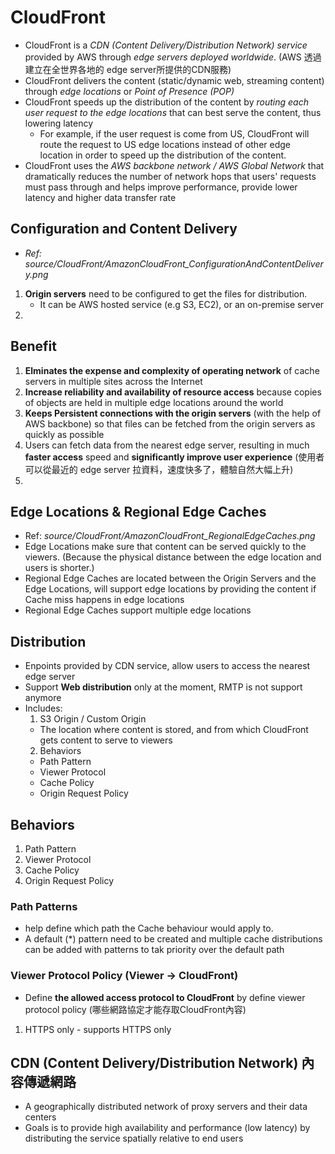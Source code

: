 # CloudFront 
* CloudFront is a *CDN (Content Delivery/Distribution Network) service* provided by AWS through *edge servers deployed worldwide*. (AWS 透過建立在全世界各地的 edge server所提供的CDN服務)
* CloudFront delivers the content (static/dynamic web, streaming content) through *edge locations* or *Point of Presence (POP)*
* CloudFront speeds up the distribution of the content by *routing each user request to the edge locations* that can best serve the content, thus lowering latency
  * For example, if the user request is come from US, CloudFront will route the request to US edge locations instead of other edge location in order to speed up the distribution of the content.
* CloudFront uses the *AWS backbone network / AWS Global Network* that dramatically reduces the number of network hops that users' requests must pass through and helps improve performance, provide lower latency and higher data transfer rate

## Configuration and Content Delivery
* *Ref: source/CloudFront/AmazonCloudFront_ConfigurationAndContentDelivery.png*
1. **Origin servers** need to be configured to get the files for distribution.
   * It can be AWS hosted service (e.g S3, EC2), or an on-premise server
2. 

## Benefit
1. **Elminates the expense and complexity of operating network** of cache servers in multiple sites across the Internet
2. **Increase reliability and availability of resource access** because copies of objects are held in multiple edge locations around the world
3. **Keeps Persistent connections with the origin servers** (with the help of AWS backbone) so that files can be fetched from the origin servers as quickly as possible
4. Users can fetch data from the nearest edge server, resulting in much **faster access** speed and **significantly improve user experience** (使用者可以從最近的 edge server 拉資料，速度快多了，體驗自然大幅上升)
5. 

## Edge Locations & Regional Edge Caches
* Ref: *source/CloudFront/AmazonCloudFront_RegionalEdgeCaches.png*
* Edge Locations make sure that content can be served quickly to the viewers. (Because the physical distance between the edge location and users is shorter.)
* Regional Edge Caches are located between the Origin Servers and the Edge Locations, will support edge locations by providing the content if Cache miss happens in edge locations
* Regional Edge Caches support multiple edge locations

## Distribution
* Enpoints provided by CDN service, allow users to access the nearest edge server
* Support **Web distribution** only at the moment, RMTP is not support anymore
* Includes:
  1. S3 Origin / Custom Origin 
    * The location where content is stored, and from which CloudFront gets content to serve to viewers
  2. Behaviors
    * Path Pattern
    * Viewer Protocol
    * Cache Policy
    * Origin Request Policy

## Behaviors
1. Path Pattern
2. Viewer Protocol
3. Cache Policy
4. Origin Request Policy
### Path Patterns
* help define which path the Cache behaviour would apply to.
* A default (*) pattern need to be created and multiple cache distributions can be added with patterns to tak priority over the default path
### Viewer Protocol Policy (Viewer -> CloudFront)
* Define **the allowed access protocol to CloudFront** by define viewer protocol policy (哪些網路協定才能存取CloudFront內容)
1. HTTPS only - supports HTTPS only 

## CDN (Content Delivery/Distribution Network) 內容傳遞網路
* A geographically distributed network of proxy servers and their data centers
* Goals is to provide high availability and performance (low latency) by distributing the service spatially relative to end users